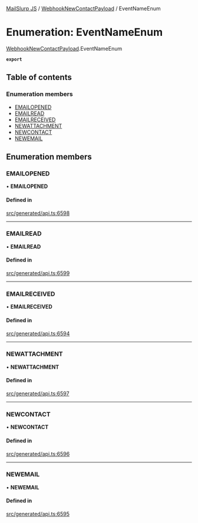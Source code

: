 [MailSlurp JS](../README.md) / [WebhookNewContactPayload](../modules/WebhookNewContactPayload.md) / EventNameEnum

# Enumeration: EventNameEnum

[WebhookNewContactPayload](../modules/WebhookNewContactPayload.md).EventNameEnum

**`export`**

## Table of contents

### Enumeration members

- [EMAILOPENED](WebhookNewContactPayload.EventNameEnum.md#emailopened)
- [EMAILREAD](WebhookNewContactPayload.EventNameEnum.md#emailread)
- [EMAILRECEIVED](WebhookNewContactPayload.EventNameEnum.md#emailreceived)
- [NEWATTACHMENT](WebhookNewContactPayload.EventNameEnum.md#newattachment)
- [NEWCONTACT](WebhookNewContactPayload.EventNameEnum.md#newcontact)
- [NEWEMAIL](WebhookNewContactPayload.EventNameEnum.md#newemail)

## Enumeration members

### EMAILOPENED

• **EMAILOPENED**

#### Defined in

[src/generated/api.ts:6598](https://github.com/mailslurp/mailslurp-client/blob/1460b4d/src/generated/api.ts#L6598)

___

### EMAILREAD

• **EMAILREAD**

#### Defined in

[src/generated/api.ts:6599](https://github.com/mailslurp/mailslurp-client/blob/1460b4d/src/generated/api.ts#L6599)

___

### EMAILRECEIVED

• **EMAILRECEIVED**

#### Defined in

[src/generated/api.ts:6594](https://github.com/mailslurp/mailslurp-client/blob/1460b4d/src/generated/api.ts#L6594)

___

### NEWATTACHMENT

• **NEWATTACHMENT**

#### Defined in

[src/generated/api.ts:6597](https://github.com/mailslurp/mailslurp-client/blob/1460b4d/src/generated/api.ts#L6597)

___

### NEWCONTACT

• **NEWCONTACT**

#### Defined in

[src/generated/api.ts:6596](https://github.com/mailslurp/mailslurp-client/blob/1460b4d/src/generated/api.ts#L6596)

___

### NEWEMAIL

• **NEWEMAIL**

#### Defined in

[src/generated/api.ts:6595](https://github.com/mailslurp/mailslurp-client/blob/1460b4d/src/generated/api.ts#L6595)
